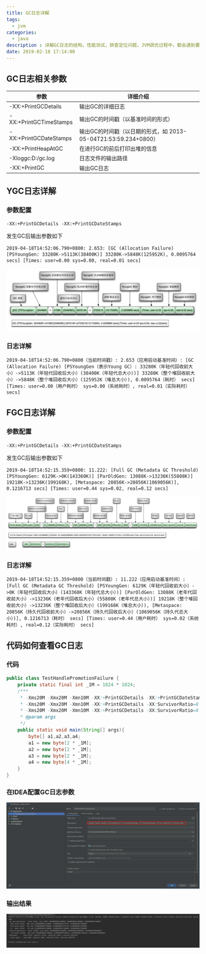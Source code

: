 ```yaml
---
title: GC日志详解
tags:
  - jvm
categories: 
  - java
description : 详解GC日志的结构，性能测试，排查定位问题，JVM调优过程中，都会遇到要分析GC日志，那你看得懂GC日志吗？
date: 2019-02-18 17:14:00
---
```

## GC日志相关参数

| 参数                   | 详细介绍                                                     |
| ---------------------- | ------------------------------------------------------------ |
| -XX:+PrintGCDetails    | 输出GC的详细日志                                             |
| -XX:+PrintGCTimeStamps | 输出GC的时间戳（以基准时间的形式）                           |
| -XX:+PrintGCDateStamps | 输出GC的时间戳（以日期的形式，如 2013-05-04T21:53:59.234+0800） |
| -XX:+PrintHeapAtGC     | 在进行GC的前后打印出堆的信息                                 |
| -Xloggc:D:/gc.log      | 日志文件的输出路径                                           |
| -XX:+PrintGC           | 输出GC日志                                                   |
<!--more-->
## YGC日志详解

### 参数配置

```properties
-XX:+PrintGCDetails -XX:+PrintGCDateStamps
```

发生GC后输出参数如下

```
2019-04-18T14:52:06.790+0800: 2.653: [GC (Allocation Failure) [PSYoungGen: 33280K->5113K(38400K)] 33280K->5848K(125952K), 0.0095764 secs] [Times: user=0.00 sys=0.00, real=0.01 secs]
```

![](gc-log/1.jpg)

### 日志详解

```
2019-04-18T14:52:06.790+0800（当前时间戳）: 2.653（应用启动基准时间）: [GC (Allocation Failure) [PSYoungGen（表示Young GC）: 33280K（年轻代回收前大小）->5113K（年轻代回收后大小）(38400K（年轻代总大小）)] 33280K（整个堆回收前大小）->5848K（整个堆回收后大小）(125952K（堆总大小）), 0.0095764（耗时） secs] [Times: user=0.00（用户耗时） sys=0.00（系统耗时）, real=0.01（实际耗时） secs]

```

## FGC日志详解
### 参数配置
```properties
-XX:+PrintGCDetails -XX:+PrintGCDateStamps
```
发生GC后输出参数如下
```
2019-04-18T14:52:15.359+0800: 11.222: [Full GC (Metadata GC Threshold) [PSYoungGen: 6129K->0K(143360K)] [ParOldGen: 13088K->13236K(55808K)] 19218K->13236K(199168K), [Metaspace: 20856K->20856K(1069056K)], 0.1216713 secs] [Times: user=0.44 sys=0.02, real=0.12 secs]
```
![](gc-log/2.jpg)

### 日志详解
```
2019-04-18T14:52:15.359+0800（当前时间戳）: 11.222（应用启动基准时间）: [Full GC (Metadata GC Threshold) [PSYoungGen: 6129K（年轻代回收前大小）->0K（年轻代回收后大小）(143360K（年轻代总大小）)] [ParOldGen: 13088K（老年代回收前大小）->13236K（老年代回收后大小）(55808K（老年代总大小）)] 19218K（整个堆回收前大小）->13236K（整个堆回收后大小）(199168K（堆总大小）), [Metaspace: 20856K（持久代回收前大小）->20856K（持久代回收后大小）(1069056K（持久代总大小）)], 0.1216713（耗时） secs] [Times: user=0.44（用户耗时） sys=0.02（系统耗时）, real=0.12（实际耗时） secs]
```
## 代码如何查看GC日志
### 代码
```java
public class TestHandlePromotionFailure {
    private static final int _1M = 1024 * 1024;
    /***
     * -Xms20M -Xmx20M -Xmn10M -XX:+PrintGCDetails -XX:+PrintGCDateStamps -XX:+PrintGCTimeStamps -XX:SurvivorRatio=8 -XX:+UseSerialGC
     * -Xms20M -Xmx20M -Xmn10M -XX:+PrintGCDetails -XX:SurvivorRatio=8 -XX:+UseParallelGC
     * -Xms20M -Xmx20M -Xmn10M -XX:+PrintGCDetails -XX:SurvivorRatio=8 -XX:+UseParNewGC -XX:+UseConcMarkSweepGC
     * @param args
     */
    public static void main(String[] args){
        byte[] a1,a2,a3,a4;
        a1 = new byte[2 * _1M];
        a2 = new byte[2 * _1M];
        a3 = new byte[2 * _1M];
        a4 = new byte[4 * _1M];
    }
}
```

### 在IDEA配置GC日志参数
![](gc-log/3.png)
### 输出结果
![](gc-log/4.png)

